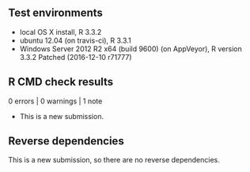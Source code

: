 ## Test environments
* local OS X install, R 3.3.2
* ubuntu 12.04 (on travis-ci), R 3.3.1
* Windows Server 2012 R2 x64 (build 9600) (on AppVeyor), R version 3.3.2 Patched (2016-12-10 r71777)

## R CMD check results

0 errors | 0 warnings | 1 note

* This is a new submission.

## Reverse dependencies

This is a new submission, so there are no reverse dependencies.
